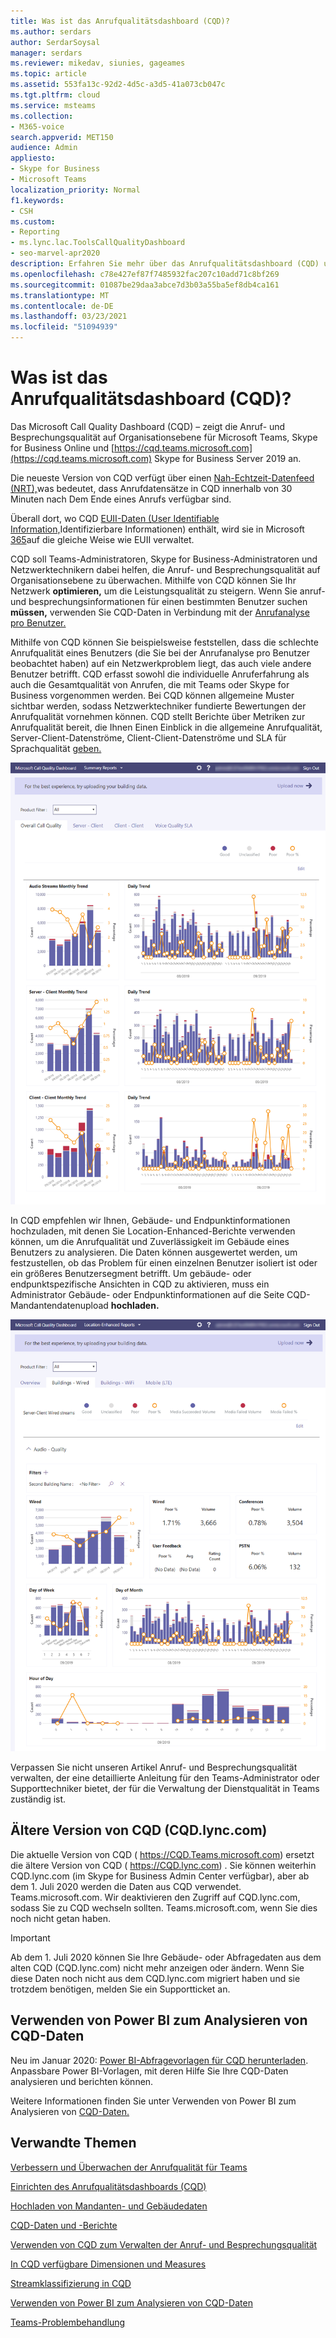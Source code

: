 ```yaml
---
title: Was ist das Anrufqualitätsdashboard (CQD)?
ms.author: serdars
author: SerdarSoysal
manager: serdars
ms.reviewer: mikedav, siunies, gageames
ms.topic: article
ms.assetid: 553fa13c-92d2-4d5c-a3d5-41a073cb047c
ms.tgt.pltfrm: cloud
ms.service: msteams
ms.collection:
- M365-voice
search.appverid: MET150
audience: Admin
appliesto:
- Skype for Business
- Microsoft Teams
localization_priority: Normal
f1.keywords:
- CSH
ms.custom:
- Reporting
- ms.lync.lac.ToolsCallQualityDashboard
- seo-marvel-apr2020
description: Erfahren Sie mehr über das Anrufqualitätsdashboard (CQD) und wie Sie es verwenden, um Berichte zur Besprechungs- und Anrufqualität in Microsoft Teams anzuzeigen.
ms.openlocfilehash: c78e427ef87f7485932fac207c10add71c8bf269
ms.sourcegitcommit: 01087be29daa3abce7d3b03a55ba5ef8db4ca161
ms.translationtype: MT
ms.contentlocale: de-DE
ms.lasthandoff: 03/23/2021
ms.locfileid: "51094939"
---
```

# <a name="what-is-call-quality-dashboard-cqd"></a>Was ist das Anrufqualitätsdashboard (CQD)?

Das Microsoft Call Quality Dashboard (CQD) – zeigt die Anruf- und Besprechungsqualität auf Organisationsebene für Microsoft Teams, Skype for Business Online und [https://cqd.teams.microsoft.com](https://cqd.teams.microsoft.com) Skype for Business Server 2019 an.  

  
Die neueste Version von CQD verfügt über einen [Nah-Echtzeit-Datenfeed (NRT),](CQD-data-and-reports.md)was bedeutet, dass Anrufdatensätze in CQD innerhalb von 30 Minuten nach Dem Ende eines Anrufs verfügbar sind.

Überall dort, wo CQD [EUII-Daten (User Identifiable Information,](CQD-data-and-reports.md#euii-data)Identifizierbare Informationen) enthält, wird sie in Microsoft [365](/office365/Enterprise/office-365-data-retention-deletion-and-destruction-overview)auf die gleiche Weise wie EUII verwaltet.

CQD soll Teams-Administratoren, Skype for Business-Administratoren und Netzwerktechnikern dabei helfen, die Anruf- und Besprechungsqualität auf Organisationsebene zu überwachen. Mithilfe von CQD können Sie Ihr Netzwerk **optimieren,** um die Leistungsqualität zu steigern. Wenn Sie anruf- und besprechungsinformationen für einen bestimmten Benutzer suchen **müssen,** verwenden Sie CQD-Daten in Verbindung mit der [Anrufanalyse pro Benutzer.](use-call-analytics-to-troubleshoot-poor-call-quality.md)

Mithilfe von CQD können Sie beispielsweise feststellen, dass die schlechte Anrufqualität eines Benutzers (die Sie bei der Anrufanalyse pro Benutzer beobachtet haben) auf ein Netzwerkproblem liegt, das auch viele andere Benutzer betrifft. CQD erfasst sowohl die individuelle Anruferfahrung als auch die Gesamtqualität von Anrufen, die mit Teams oder Skype for Business vorgenommen werden. Bei CQD können allgemeine Muster sichtbar werden, sodass Netzwerktechniker fundierte Bewertungen der Anrufqualität vornehmen können. CQD stellt Berichte über Metriken zur Anrufqualität bereit, die Ihnen Einen Einblick in die allgemeine Anrufqualität, Server-Client-Datenströme, Client-Client-Datenströme und SLA für Sprachqualität [geben.](https://go.microsoft.com/fwlink/p/?linkid=846252) 
  
![Screenshot des Anrufqualitätsdashboards.](media/teams-difference-between-call-analytics-and-call-quality-dashboard-image3.png)

In CQD empfehlen wir Ihnen, Gebäude- und Endpunktinformationen hochzuladen, mit denen Sie Location-Enhanced-Berichte verwenden können, um die Anrufqualität und Zuverlässigkeit im Gebäude eines Benutzers zu analysieren. Die Daten können ausgewertet werden, um festzustellen, ob das Problem für einen einzelnen Benutzer isoliert ist oder ein größeres Benutzersegment betrifft. Um gebäude- oder endpunktspezifische Ansichten in CQD [](CQD-upload-tenant-building-data.md) zu aktivieren, muss ein Administrator Gebäude- oder Endpunktinformationen auf die Seite CQD-Mandantendatenupload **hochladen.**

![Screenshot des Anrufqualitätsdashboards Location-Enhanced Berichte.](media/teams-difference-between-call-analytics-and-call-quality-dashboard-image4.png)

Verpassen Sie nicht [](quality-of-experience-review-guide.md) unseren Artikel Anruf- und Besprechungsqualität verwalten, der eine detaillierte Anleitung für den Teams-Administrator oder Supporttechniker bietet, der für die Verwaltung der Dienstqualität in Teams zuständig ist.

## <a name="older-version-of-cqd-cqdlynccom"></a>Ältere Version von CQD (CQD.lync.com)

Die aktuelle Version von CQD ( https://CQD.Teams.microsoft.com) ersetzt die ältere Version von CQD ( https://CQD.lync.com) . Sie können weiterhin CQD.lync.com (im Skype for Business Admin Center verfügbar), aber ab dem 1. Juli 2020 werden die Daten aus CQD verwendet. Teams.microsoft.com. Wir deaktivieren den Zugriff auf CQD.lync.com, sodass Sie zu CQD wechseln sollten. Teams.microsoft.com, wenn Sie dies noch nicht getan haben.

> [!IMPORTANT]
> Ab dem 1. Juli 2020 können Sie Ihre Gebäude- oder Abfragedaten aus dem alten CQD (CQD.lync.com) nicht mehr anzeigen oder ändern. Wenn Sie diese Daten noch nicht aus dem CQD.lync.com migriert haben und sie trotzdem benötigen, melden Sie ein Supportticket an.

## <a name="use-power-bi-to-analyze-cqd-data"></a>Verwenden von Power BI zum Analysieren von CQD-Daten

Neu im Januar 2020: [Power BI-Abfragevorlagen für CQD herunterladen](https://github.com/MicrosoftDocs/OfficeDocs-SkypeForBusiness/blob/live/Teams/downloads/CQD-Power-BI-query-templates.zip?raw=true). Anpassbare Power BI-Vorlagen, mit deren Hilfe Sie Ihre CQD-Daten analysieren und berichten können.

Weitere Informationen finden Sie unter Verwenden von Power BI zum Analysieren von [CQD-Daten.](CQD-Power-BI-query-templates.md)



## <a name="related-topics"></a>Verwandte Themen

[Verbessern und Überwachen der Anrufqualität für Teams](monitor-call-quality-qos.md)

[Einrichten des Anrufqualitätsdashboards (CQD)](turning-on-and-using-call-quality-dashboard.md)

[Hochladen von Mandanten- und Gebäudedaten](CQD-upload-tenant-building-data.md)

[CQD-Daten und -Berichte](CQD-data-and-reports.md)

[Verwenden von CQD zum Verwalten der Anruf- und Besprechungsqualität](quality-of-experience-review-guide.md)

[In CQD verfügbare Dimensionen und Measures](dimensions-and-measures-available-in-call-quality-dashboard.md)

[Streamklassifizierung in CQD](stream-classification-in-call-quality-dashboard.md)

[Verwenden von Power BI zum Analysieren von CQD-Daten](CQD-Power-BI-query-templates.md)


[Teams-Problembehandlung](/MicrosoftTeams/troubleshoot/teams)